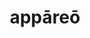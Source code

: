 ---
title: appāreō
meaning: to appear
ch: fifteen
pos: verb
inf: appārēre
secondppstem: appār
infend: ēre
conjugation: second
---
